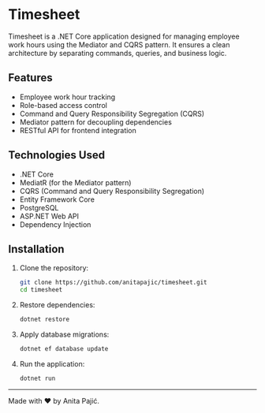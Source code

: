 # Timesheet

Timesheet is a .NET Core application designed for managing employee work hours using the Mediator and CQRS pattern. It ensures a clean architecture by separating commands, queries, and business logic.

## Features
- Employee work hour tracking
- Role-based access control
- Command and Query Responsibility Segregation (CQRS)
- Mediator pattern for decoupling dependencies
- RESTful API for frontend integration

## Technologies Used
- .NET Core
- MediatR (for the Mediator pattern)
- CQRS (Command and Query Responsibility Segregation)
- Entity Framework Core
- PostgreSQL
- ASP.NET Web API
- Dependency Injection

## Installation
1. Clone the repository:
   ```sh
   git clone https://github.com/anitapajic/timesheet.git
   cd timesheet
   ```
2. Restore dependencies:
   ```sh
   dotnet restore
   ```
3. Apply database migrations:
   ```sh
   dotnet ef database update
   ```
4. Run the application:
   ```sh
   dotnet run
   ```

---
Made with ❤️ by Anita Pajić.

